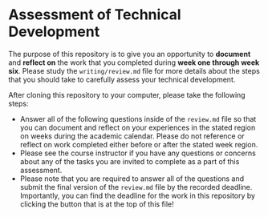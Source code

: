 # Assessment of Technical Development

The purpose of this repository is to give you an opportunity to **document**
and **reflect on** the work that you completed during **week one through week
six**. Please study the `writing/review.md` file for more details about the
steps that you should take to carefully assess your technical development.

After cloning this repository to your computer, please take the following steps:

- Answer all of the following questions inside of the `review.md` file so that
you can document and reflect on your experiences in the stated region on weeks
during the academic calendar. Please do not reference or reflect on work
completed either before or after the stated week region.
- Please see the course instructor if you have any questions or concerns about
any of the tasks you are invited to complete as a part of this assessment.
- Please note that you are required to answer all of the questions and submit
the final version of the `review.md` file by the recorded deadline.
Importantly, you can find the deadline for the work in this repository by
clicking the button that is at the top of this file!
